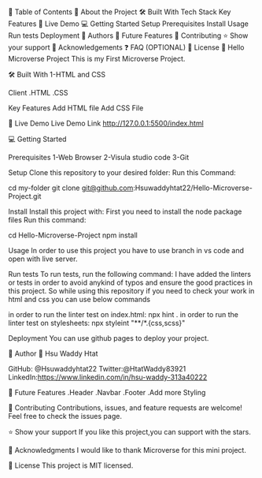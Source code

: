 📗 Table of Contents
📖 About the Project
🛠 Built With
Tech Stack
Key Features
🚀 Live Demo
💻 Getting Started
Setup
Prerequisites
Install
Usage
Run tests
Deployment
👥 Authors
🔭 Future Features
🤝 Contributing
⭐️ Show your support
🙏 Acknowledgements
❓ FAQ (OPTIONAL)
📝 License
📖 Hello Microverse Project
   This is my First Microverse Project.

🛠 Built With
 1-HTML and CSS

Client
.HTML
.CSS

Key Features
Add HTML file
Add CSS File



🚀 Live Demo
Live Demo Link
http://127.0.0.1:5500/index.html

💻 Getting Started

Prerequisites
1-Web Browser 
2-Visula studio code
3-Git

Setup
Clone this repository to your desired folder:
Run this Command:

  cd my-folder
  git clone git@github.com:Hsuwaddyhtat22/Hello-Microverse-Project.git


Install
Install this project with:
First you need to install the node package files Run this command:

  cd Hello-Microverse-Project
  npm install


Usage
In order to use this project you have to use branch in vs code
and open with live server.

Run tests
To run tests, run the following command:
I have added the linters or tests in order to avoid anykind of typos and ensure the good practices in this project. So while using this repository if you need to check your work in html and css you can use below commands

in order to run the linter test on index.html:
 npx hint .
in order to run the linter test on stylesheets:
 npx styleint "**/*.{css,scss}"

Deployment
You can use github pages  to deploy your project.


👥 Author
👥 Hsu Waddy Htat

GitHub: @Hsuwaddyhtat22
Twitter:@HtatWaddy83921
LinkedIn:https://www.linkedin.com/in/hsu-waddy-313a40222

🔭 Future Features
 .Header
 .Navbar
 .Footer
 .Add more Styling

🤝 Contributing
Contributions, issues, and feature requests are welcome!
Feel free to check the issues page.

⭐️ Show your support
 If you like this project,you can support with the stars.

🙏 Acknowledgments
I would like to thank Microverse for this mini project.

📝 License
This project is MIT licensed.
